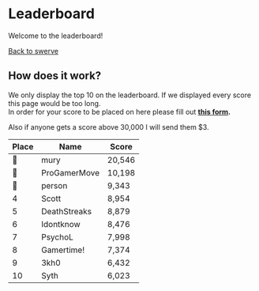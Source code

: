 # Leaderboard

Welcome to the leaderboard!<br>

[Back to swerve](https://3kh0.github.io/swerve)

## How does it work?

We only display the top 10 on the leaderboard. If we displayed every score this page would be too long. <br>
In order for your score to be placed on here please fill out **[this form](https://forms.gle/MLcbcXdb2xPgyzWX7).**

Also if anyone gets a score above 30,000 I will send them $3.

Place | Name | Score 
------|-----|-------
🥇 | mury | 20,546
🥈 | ProGamerMove | 10,198
🥉 | person | 9,343
4 | Scott | 8,954
5 | DeathStreaks | 8,879
6 | Idontknow | 8,476
7 | PsychoL | 7,998
8 | Gamertime! | 7,374
9 | 3kh0 | 6,432
10 | Syth | 6,023
